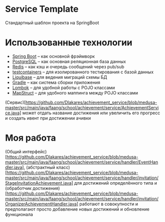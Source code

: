# Service Template

Стандартный шаблон проекта на SpringBoot

# Использованные технологии

* [Spring Boot](https://spring.io/projects/spring-boot) – как основной фрэймворк
* [PostgreSQL](https://www.postgresql.org/) – как основная реляционная база данных
* [Redis](https://redis.io/) – как кэш и очередь сообщений через pub/sub
* [testcontainers](https://testcontainers.com/) – для изолированного тестирования с базой данных
* [Liquibase](https://www.liquibase.org/) – для ведения миграций схемы БД
* [Gradle](https://gradle.org/) – как система сборки приложения
* [Lombok](https://projectlombok.org/) – для удобной работы с POJO классами
* [MapStruct](https://mapstruct.org/) – для удобного маппинга между POJO классами

(Сервис)[https://github.com/Dlakares/achievement_service/blob/medusa-master/src/main/java/faang/school/achievement/service/AchievementService.java] может отдать название достижения или увеличить его прогресс и создать ивент при достижении ачивки 

# Моя работа
(Общий интерфейс)[https://github.com/Dlakares/achievement_service/blob/medusa-master/src/main/java/faang/school/achievement/service/handler/EventHandler.java], (абстрактный класс)[https://github.com/Dlakares/achievement_service/blob/medusa-master/src/main/java/faang/school/achievement/service/handler/invitation/StageInvitationAchievement.java] для достижений определённого типа и (обработчик достижения)[https://github.com/Dlakares/achievement_service/blob/medusa-master/src/main/java/faang/school/achievement/service/handler/invitation/OrganizerAchievementHandler.java] работают в совокупности и предполагают просто добавление новых достижений и обновление функционала
